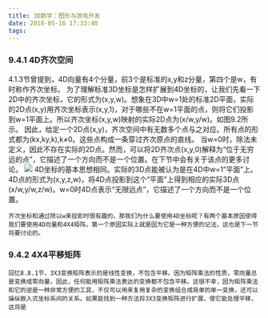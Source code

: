 ```yaml
---
title: 3D数学：图形与游戏开发
date: 2018-05-16 17:33:40
tags:
---
```

### 9.4.1 4D齐次空间
4.1.3节曾提到，4D向量有4个分量，前3个是标准的x,y和z分量，第四个是w，有时称作齐次坐标。
	为了理解标准3D坐标是怎样扩展到4D坐标的，让我们先看一下2D中的齐次坐标，它的形式为(x,y,w)。想象在3D中w=1处的标准2D平面，实际的2D点(x,y)用齐次坐标表示(x,y,1)，对于哪些不在w=1平面的点，则将它们投影到w=1平面上。所以齐次坐标(x,y,w)映射的实际2D点为(x/w,y/w)。如图9.2所示。
	因此，给定一个2D点(x,y)，齐次空间中有无数多个点与之对应。所有点的形式都为(kx,ky,k),k≠0。这些点构成一条穿过齐次原点的直线。
	当w=0时，除法未定义，因此不存在实际的2D点。然而，可以将2D齐次点(x,y,0)解释为“位于无穷远的点”，它描述了一个方向而不是一个位置。在下节中会有关于该点的更多讨论。
	<img src="http://oxcvfpext.bkt.clouddn.com/3d-math-base-graph-game-develop-9-2-1.png" longdesc="图9.2 齐次坐标投影到2D中w=1的平面上">
	4D坐标的基本思想相同。实际的3D点能被认为是在4D中w=1“平面”上。4D点的形式为(x,y,z,w)，将4D点投影到这个“平面”上得到相应的实际3D点(x/w,y/w,z/w)。w=0时4D点表示“无限远点”，它描述了一个方向而不是一个位置。

	齐次坐标和通过除以w来投影时很有趣的，那我们为什么要使用4D坐标呢？有两个基本原因使得我们要使用4D向量和4X4矩阵。第一个原因实际上就是因为它是一种方便的记法，这也是下一节将要讨论的。

### 9.4.2 4X4平移矩阵

	回忆8.8.1节，3X3变换矩阵表示的是线性变换，不包含平移。因为矩阵乘法的性质，零向量总是变换成零向量，因此，任何能用矩阵乘法表达的变换都不包含平移。这很不幸，因为矩阵乘法和它的逆是一种非常方便的工具，不仅可以用来复用复杂的变换组合成简单的单一变换，还可以操纵嵌入式坐标系间的关系。如果能找到一种方法将3X3变换矩阵进行扩展，使它能处理平移，这将是
